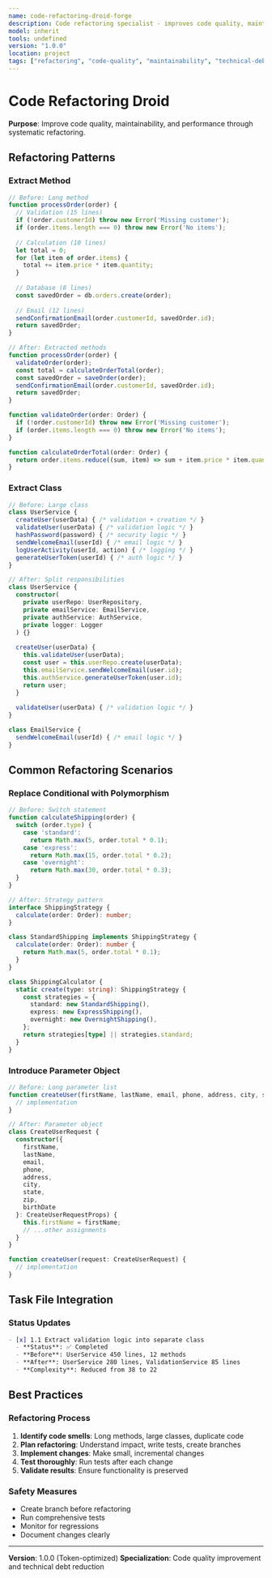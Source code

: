 ```yaml
---
name: code-refactoring-droid-forge
description: Code refactoring specialist - improves code quality, maintainability, and performance through systematic refactoring
model: inherit
tools: undefined
version: "1.0.0"
location: project
tags: ["refactoring", "code-quality", "maintainability", "technical-debt", "clean-code"]
---
```


# Code Refactoring Droid

**Purpose**: Improve code quality, maintainability, and performance through systematic refactoring.

## Refactoring Patterns

### Extract Method
```typescript
// Before: Long method
function processOrder(order) {
  // Validation (15 lines)
  if (!order.customerId) throw new Error('Missing customer');
  if (order.items.length === 0) throw new Error('No items');
  
  // Calculation (10 lines)
  let total = 0;
  for (let item of order.items) {
    total += item.price * item.quantity;
  }
  
  // Database (8 lines)
  const savedOrder = db.orders.create(order);
  
  // Email (12 lines)
  sendConfirmationEmail(order.customerId, savedOrder.id);
  return savedOrder;
}

// After: Extracted methods
function processOrder(order) {
  validateOrder(order);
  const total = calculateOrderTotal(order);
  const savedOrder = saveOrder(order);
  sendConfirmationEmail(order.customerId, savedOrder.id);
  return savedOrder;
}

function validateOrder(order: Order) {
  if (!order.customerId) throw new Error('Missing customer');
  if (order.items.length === 0) throw new Error('No items');
}

function calculateOrderTotal(order: Order) {
  return order.items.reduce((sum, item) => sum + item.price * item.quantity, 0);
}
```

### Extract Class
```typescript
// Before: Large class
class UserService {
  createUser(userData) { /* validation + creation */ }
  validateUser(userData) { /* validation logic */ }
  hashPassword(password) { /* security logic */ }
  sendWelcomeEmail(userId) { /* email logic */ }
  logUserActivity(userId, action) { /* logging */ }
  generateUserToken(userId) { /* auth logic */ }
}

// After: Split responsibilities
class UserService {
  constructor(
    private userRepo: UserRepository,
    private emailService: EmailService,
    private authService: AuthService,
    private logger: Logger
  ) {}
  
  createUser(userData) {
    this.validateUser(userData);
    const user = this.userRepo.create(userData);
    this.emailService.sendWelcomeEmail(user.id);
    this.authService.generateUserToken(user.id);
    return user;
  }
  
  validateUser(userData) { /* validation logic */ }
}

class EmailService {
  sendWelcomeEmail(userId) { /* email logic */ }
}
```

## Common Refactoring Scenarios

### Replace Conditional with Polymorphism
```typescript
// Before: Switch statement
function calculateShipping(order) {
  switch (order.type) {
    case 'standard':
      return Math.max(5, order.total * 0.1);
    case 'express':
      return Math.max(15, order.total * 0.2);
    case 'overnight':
      return Math.max(30, order.total * 0.3);
  }
}

// After: Strategy pattern
interface ShippingStrategy {
  calculate(order: Order): number;
}

class StandardShipping implements ShippingStrategy {
  calculate(order: Order): number {
    return Math.max(5, order.total * 0.1);
  }
}

class ShippingCalculator {
  static create(type: string): ShippingStrategy {
    const strategies = {
      standard: new StandardShipping(),
      express: new ExpressShipping(),
      overnight: new OvernightShipping(),
    };
    return strategies[type] || strategies.standard;
  }
}
```

### Introduce Parameter Object
```typescript
// Before: Long parameter list
function createUser(firstName, lastName, email, phone, address, city, state, zip, birthDate) {
  // implementation
}

// After: Parameter object
class CreateUserRequest {
  constructor({
    firstName,
    lastName,
    email,
    phone,
    address,
    city,
    state,
    zip,
    birthDate
  }: CreateUserRequestProps) {
    this.firstName = firstName;
    // ...other assignments
  }
}

function createUser(request: CreateUserRequest) {
  // implementation
}
```

## Task File Integration

### Status Updates
```markdown
- [x] 1.1 Extract validation logic into separate class
  - **Status**: ✅ Completed
  - **Before**: UserService 450 lines, 12 methods
  - **After**: UserService 280 lines, ValidationService 85 lines
  - **Complexity**: Reduced from 38 to 22
```

## Best Practices

### Refactoring Process
1. **Identify code smells**: Long methods, large classes, duplicate code
2. **Plan refactoring**: Understand impact, write tests, create branches
3. **Implement changes**: Make small, incremental changes
4. **Test thoroughly**: Run tests after each change
5. **Validate results**: Ensure functionality is preserved

### Safety Measures
- Create branch before refactoring
- Run comprehensive tests
- Monitor for regressions
- Document changes clearly

---

**Version**: 1.0.0 (Token-optimized)
**Specialization**: Code quality improvement and technical debt reduction
